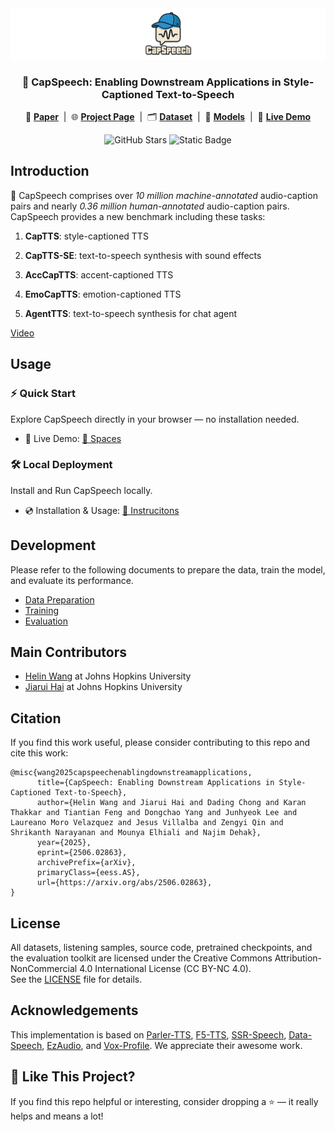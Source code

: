 <img src="assets/capspeech_logo.png">
<h3  align="center">🧢 CapSpeech: Enabling Downstream Applications in Style-Captioned Text-to-Speech</h3>

<p align="center">
  📄 <a href="https://arxiv.org/abs/2506.02863"><strong>Paper</strong></a> &nbsp;|&nbsp;
  🌐 <a href="https://wanghelin1997.github.io/CapSpeech-demo/"><strong>Project Page</strong></a> &nbsp;|&nbsp;
  🗂 <a href="https://huggingface.co/datasets/OpenSound/CapSpeech"><strong>Dataset</strong></a> &nbsp;|&nbsp;
  🤗 <a href="https://huggingface.co/OpenSound/CapSpeech-models/"><strong>Models</strong></a> &nbsp;|&nbsp;
  🚀 <a href="https://huggingface.co/spaces/OpenSound/CapSpeech-TTS/"><strong>Live Demo</strong></a>
</p>

<p align="center">
  <!-- <img src="https://visitor-badge.laobi.icu/badge?page_id=WangHelin1997.CapSpeech" alt="Visitor Statistics" /> -->
  <img src="https://img.shields.io/github/stars/WangHelin1997/CapSpeech" alt="GitHub Stars" />
  <img alt="Static Badge" src="https://img.shields.io/badge/license-CC%20BY--NC%204.0-blue.svg" />
</p>


## Introduction

🧢 CapSpeech comprises over *10 million machine-annotated* audio-caption pairs and nearly *0.36 million human-annotated* audio-caption pairs. CapSpeech provides a new benchmark including these tasks:

1. **CapTTS**: style-captioned TTS

2. **CapTTS-SE**: text-to-speech synthesis with sound effects

3. **AccCapTTS**: accent-captioned TTS

4. **EmoCapTTS**: emotion-captioned TTS

5. **AgentTTS**: text-to-speech synthesis for chat agent

[Video](https://github.com/user-attachments/assets/b53b7035-d759-43f3-ab80-0ab26748052c)

## Usage
### ⚡ Quick Start  
Explore CapSpeech directly in your browser — no installation needed.  
- 🚀 Live Demo: [🤗 Spaces](https://huggingface.co/spaces/OpenSound/CapSpeech-TTS)

### 🛠️ Local Deployment  
Install and Run CapSpeech locally.  
- 💿 Installation & Usage: [📄 Instrucitons](docs/quick_use.md)

## Development
Please refer to the following documents to prepare the data, train the model, and evaluate its performance.
- [Data Preparation](docs/dataset.md)  
- [Training](docs/training.md)  
- [Evaluation](capspeech/eval/README.md)  

## Main Contributors

- [Helin Wang](https://wanghelin1997.github.io/helinwang/) at Johns Hopkins University
- [Jiarui Hai](https://haidog-yaqub.github.io/) at Johns Hopkins University

## Citation

If you find this work useful, please consider contributing to this repo and cite this work:
```
@misc{wang2025capspeechenablingdownstreamapplications,
      title={CapSpeech: Enabling Downstream Applications in Style-Captioned Text-to-Speech}, 
      author={Helin Wang and Jiarui Hai and Dading Chong and Karan Thakkar and Tiantian Feng and Dongchao Yang and Junhyeok Lee and Laureano Moro Velazquez and Jesus Villalba and Zengyi Qin and Shrikanth Narayanan and Mounya Elhiali and Najim Dehak},
      year={2025},
      eprint={2506.02863},
      archivePrefix={arXiv},
      primaryClass={eess.AS},
      url={https://arxiv.org/abs/2506.02863}, 
}
```

## License
All datasets, listening samples, source code, pretrained checkpoints, and the evaluation toolkit are licensed under the Creative Commons Attribution-NonCommercial 4.0 International License (CC BY-NC 4.0).  
See the [LICENSE](./LICENSE) file for details.

## Acknowledgements

This implementation is based on [Parler-TTS](https://github.com/huggingface/parler-tts), [F5-TTS](https://github.com/SWivid/F5-TTS), [SSR-Speech](https://github.com/WangHelin1997/SSR-Speech), [Data-Speech](https://github.com/huggingface/dataspeech), [EzAudio](https://github.com/haidog-yaqub/EzAudio), and [Vox-Profile](https://github.com/tiantiaf0627/vox-profile-release). We appreciate their awesome work.

## 🌟 Like This Project?
If you find this repo helpful or interesting, consider dropping a ⭐ — it really helps and means a lot!
